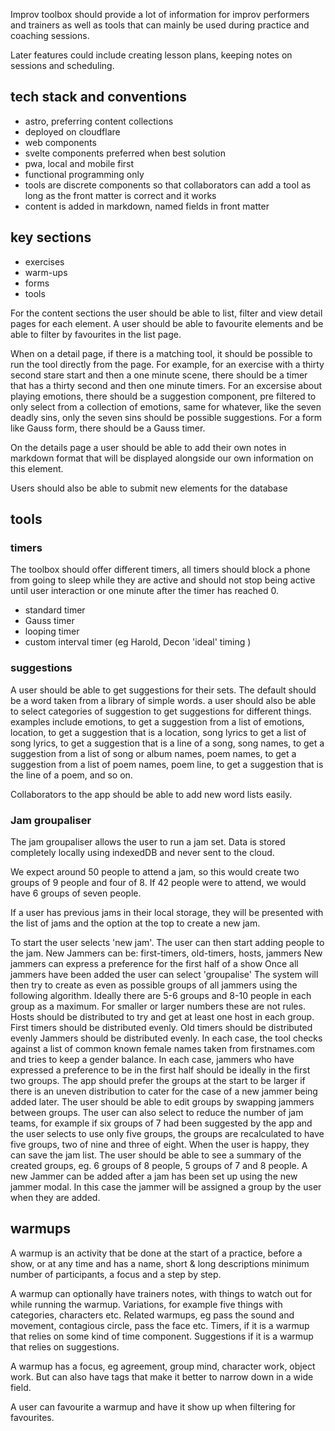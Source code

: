 Improv toolbox should provide a lot of information for improv performers and trainers as well as tools that can mainly be used during practice and coaching sessions.

Later features could include creating lesson plans, keeping notes on sessions and scheduling.

## tech stack and conventions

- astro, preferring content collections
- deployed on cloudflare
- web components
- svelte components preferred when best solution
- pwa, local and mobile first
- functional programming only
- tools are discrete components so that collaborators can add a tool as long as the front matter is correct and it works
- content is added in markdown, named fields in front matter

## key sections

- exercises
- warm-ups
- forms
- tools

For the content sections the user should be able to list, filter and view detail pages for each element. A user should be able to favourite elements and be able to filter by favourites in the list page.

When on a detail page, if there is a matching tool, it should be possible to run the tool directly from the page. For example, for an exercise with a thirty second stare start and then a one minute scene, there should be a timer that has a thirty second and then one minute timers. For an excersise about playing emotions, there should be a suggestion component, pre filtered to only select from a collection of emotions, same for whatever, like the seven deadly sins, only the seven sins should be possible suggestions. For a form like Gauss form, there should be a Gauss timer.

On the details page a user should be able to add their own notes in markdown format that will be displayed alongside our own information on this element.

Users should also be able to submit new elements for the database

## tools

### timers

The toolbox should offer different timers, all timers should block a phone from going to sleep while they are active and should not stop being active until user interaction or one minute after the timer has reached 0.

- standard timer
- Gauss timer
- looping timer
- custom interval timer (eg Harold, Decon 'ideal' timing )

### suggestions

A user should be able to get suggestions for their sets. The default should be a word taken from a library of simple words. a user should also be able to select categories of suggestion to get suggestions for different things. examples include emotions, to get a suggestion from a list of emotions, location, to get a suggestion that is a location, song lyrics to get a list of song lyrics, to get a suggestion that is a line of a song, song names, to get a suggestion from a list of song or album names, poem names, to get a suggestion from a list of poem names, poem line, to get a suggestion that is the line of a poem, and so on.

Collaborators to the app should be able to add new word lists easily.

### Jam groupaliser

The jam groupaliser allows the user to run a jam set. Data is stored completely locally using indexedDB and never sent to the cloud.

We expect around 50 people to attend a jam, so this would create two groups of 9 people and four of 8. If 42 people were to attend, we would have 6 groups of seven people.

If a user has previous jams in their local storage, they will be presented with the list of jams and the option at the top to create a new jam.

To start the user selects 'new jam'.
The user can then start adding people to the jam.
New Jammers can be: first-timers, old-timers, hosts, jammers
New jammers can express a preference for the first half of a show
Once all jammers have been added the user can select 'groupalise'
The system will then try to create as even as possible groups of all jammers using the following algorithm.
Ideally there are 5-6 groups and 8-10 people in each group as a maximum. For smaller or larger numbers these are not rules.
Hosts should be distributed to try and get at least one host in each group.
First timers should be distributed evenly.
Old timers should be distributed evenly
Jammers should be distributed evenly.
In each case, the tool checks against a list of common known female names taken from firstnames.com and tries to keep a gender balance.
In each case, jammers who have expressed a preference to be in the first half should be ideally in the first two groups.
The app should prefer the groups at the start to be larger if there is an uneven distribution to cater for the case of a new jammer being added later.
The user should be able to edit groups by swapping jammers between groups.
The user can also select to reduce the number of jam teams, for example if six groups of 7 had been suggested by the app and the user selects to use only five groups, the groups are recalculated to have five groups, two of nine and three of eight.
When the user is happy, they can save the jam list.
The user should be able to see a summary of the created groups, eg. 6 groups of 8 people, 5 groups of 7 and 8 people.
A new Jammer can be added after a jam has been set up using the new jammer modal. In this case the jammer will be assigned a group by the user when they are added.

## warmups

A warmup is an activity that be done at the start of a practice, before a show, or at any time and has a name, short & long descriptions minimum number of participants, a focus and a step by step.

A warmup can optionally have trainers notes, with things to watch out for while running the warmup. Variations, for example five things with categories, characters etc. Related warmups, eg pass the sound and movement, contagious circle, pass the face etc. Timers, if it is a warmup that relies on some kind of time component. Suggestions if it is a warmup that relies on suggestions.

A warmup has a focus, eg agreement, group mind, character work, object work. But can also have tags that make it better to narrow down in a wide field.

A user can favourite a warmup and have it show up when filtering for favourites.
